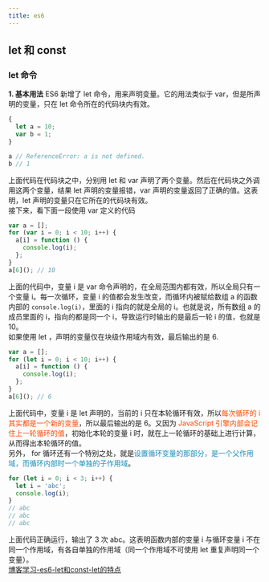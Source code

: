 ```yaml
---
title: es6 
---
```

## let 和 const
### let 命令
**1. 基本用法**
ES6 新增了 let 命令，用来声明变量。它的用法类似于 var，但是所声明的变量，只在 let 命令所在的代码块内有效。
```js
{
  let a = 10;
  var b = 1;
}

a // ReferenceError: a is not defined.
b // 1
```
上面代码在代码块之中，分别用 let 和 var 声明了两个变量。然后在代码块之外调用这两个变量，结果 let 声明的变量报错，var 声明的变量返回了正确的值。这表明，let 声明的变量只在它所在的代码块有效。\
接下来，看下面一段使用 var 定义的代码
```js
var a = [];
for (var i = 0; i < 10; i++) {
  a[i] = function () {
    console.log(i);
  };
}
a[6](); // 10
```
上面的代码中，变量 i 是 var 命令声明的，在全局范围内都有效，所以全局只有一个变量 i。每一次循环，变量 i 的值都会发生改变，而循环内被赋给数组 a 的函数内部的 `console.log(i)`，里面的 i 指向的就是全局的 i。也就是说，所有数组 a 的成员里面的 i，指向的都是同一个 i，导致运行时输出的是最后一轮 i 的值，也就是 10。\
如果使用 let ，声明的变量仅在块级作用域内有效，最后输出的是 6.
```js
var a = [];
for (let i = 0; i < 10; i++) {
  a[i] = function () {
    console.log(i);
  };
}
a[6](); // 6
```
上面代码中，变量 i 是 let 声明的，当前的 i 只在本轮循环有效，所以<font color='#ff4500'>每次循环的 i 其实都是一个新的变量</font>，所以最后输出的是 6。又因为 <font color='#ff4500'>JavaScript 引擎内部会记住上一轮循环的值</font>，初始化本轮的变量 i 时，就在上一轮循环的基础上进行计算，从而得出本轮循环的值。\
另外， for 循环还有一个特别之处，就是<font color='#158bb8'>设置循环变量的那部分，是一个父作用域，而循环内部时一个单独的子作用域</font>。
```js
for (let i = 0; i < 3; i++) {
  let i = 'abc';
  console.log(i);
}
// abc
// abc
// abc
```
上面代码正确运行，输出了 3 次 abc。这表明函数内部的变量 i 与循环变量 i 不在同一个作用域，有各自单独的作用域（同一个作用域不可使用 let 重复声明同一个变量）。\
[博客学习-es6-let和const-let的特点](https://blog.dselegent.icu/front_end/js_advanced/es6/02.html#_1-2-%E4%B8%8D%E5%AD%98%E5%9C%A8%E5%8F%98%E9%87%8F%E6%8F%90%E5%8D%87)
